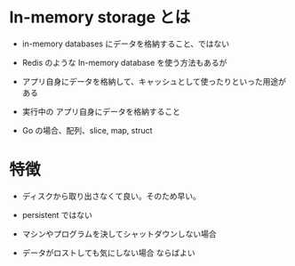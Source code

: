 # In-memory storage とは

* in-memory databases にデータを格納すること、ではない

* Redis のような In-memory database を使う方法もあるが
* アプリ自身にデータを格納して、キャッシュとして使ったりといった用途がある


* 実行中の アプリ自身にデータを格納すること



* Go の場合、配列、slice, map, struct




# 特徴

* ディスクから取り出さなくて良い。そのため早い。

* persistent ではない

* マシンやプログラムを決してシャットダウンしない場合

* データがロストしても気にしない場合
ならばよい
